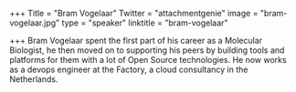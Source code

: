 +++
Title = "Bram Vogelaar"
Twitter = "attachmentgenie"
image = "bram-vogelaar.jpg"
type = "speaker"
linktitle = "bram-vogelaar"

+++
Bram Vogelaar spent the first part of his career as a Molecular Biologist, he then moved on to supporting his peers by building tools and platforms for them with a lot of Open Source technologies. He now works as a devops engineer at the Factory, a cloud consultancy in the Netherlands.
